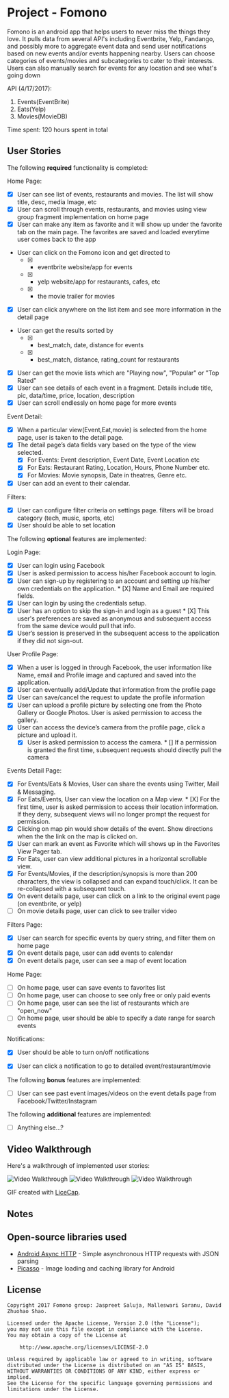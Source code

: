 # Project - Fomono

Fomono is an android app that helps users to never miss the things they love. It pulls data from several API's including Eventbrite, Yelp, Fandango, and possibly more to aggregate event data and send user notifications based on new events and/or events happening nearby. Users can choose categories of events/movies and subcategories to cater to their interests. Users can also manually search for events for any location and see what's going down

API (4/17/2017): 
1. Events(EventBrite)
2. Eats(Yelp)
3. Movies(MovieDB)

Time spent: 120 hours spent in total

## User Stories

The following **required** functionality is completed:

Home Page:
* [X] User can see list of events, restaurants and movies. The list will show title, desc, media Image, etc
* [X] User can scroll through events, restaurants, and movies using view group fragment implementation on home page
* [X] User can make any item as favorite and it will show up under the favorite tab on the main page. The favorites are saved and loaded everytime user comes back to the app
* User can click on the Fomono icon and get directed to
    * [X]	- eventbrite website/app for events
    * [X]	- yelp website/app for restaurants, cafes, etc
    * [X]	- the movie trailer for movies
* [X] User can click anywhere on the list item and see more information in the detail page 
* User can get the results sorted by 
    * [X]	-  best_match, date, distance for events
    * [X]	-  best_match, distance, rating_count for restaurants
* [X] User can get the movie lists which are "Playing now", "Popular" or "Top Rated"
* [X] User can see details of each event in a fragment. Details include title, pic, data/time, price, location, description
* [X] User can scroll endlessly on home page for more events

Event Detail:
* [X] When a particular view(Event,Eat,movie) is selected from the home page, user is taken to the detail page.
* [X] The detail page’s data fields vary based on the type of the view selected.
	* [X] For Events:  Event description, Event Date, Event Location etc
   * [X] For Eats: Restaurant Rating, Location, Hours, Phone Number etc.
   * [X] For Movies: Movie synopsis, Date in theatres, Genre etc.
* [X] User can add an event to their calendar.

Filters:
* [X] User can configure filter criteria on settings page. filters will be broad category (tech, music, sports, etc)
* [X] User should be able to set location

The following **optional** features are implemented:

Login Page:
* [X] User can login using Facebook
* [X] User is asked permission to access his/her Facebook account to login.
* [X] User can sign-up by registering to an account and setting up his/her own credentials on the application.
      * [X] Name and Email are required fields.
 * [X] User can login by using the credentials setup.
*  [X] User has an option to skip the sign-in and login as a guest
      * [X] This user's preferences are saved as anonymous and subsequent access from the same device would pull that info.
* [X] User’s session is preserved in the subsequent access to the application if they did not sign-out.

User Profile Page:
* [X] When a user is logged in through Facebook,  the user information like Name, email and Profile image and captured and saved into the application.
* [X] User can eventually add/Update that information from the profile page
* [X] User can save/cancel the request to  update the profile information
* [X] User can upload a profile picture  by selecting one from the Photo Gallery or Google Photos.  User is asked permission to access the gallery.
* [X] User can access the device’s camera from the profile page, click a picture and upload it.
   * [X] User is asked permission to access the camera. 
         * [] If a permission is granted the first time, subsequent requests should directly pull the camera

Events Detail Page:
* [X] For Events/Eats & Movies, User can share the events using Twitter, Mail & Messaging.
* [X] For Eats/Events, User can view the location on a Map view.
	   * [X] For the first time, user is asked permission to access their location information. If they deny, subsequent views will no               longer prompt the request for permission.
* [X] Clicking on map pin would show details of the event. Show directions when the the link on the map is clicked on. 
* [X] User can mark an event as Favorite which will shows up in the Favorites View Pager tab.
* [X] For Eats, user can view additional pictures in a horizontal scrollable view. 
* [X] For Events/Movies, if the description/synopsis is more than 200 characters, the view is collapsed and can expand touch/click. It can be re-collapsed with a subsequent touch.
* [X] On event details page, user can click on a link to the original event page (on eventbrite, or yelp)
* [ ] On movie details page, user can click to see trailer video

Filters Page:
* [X] User can search for specific events by query string, and filter them on home page
* [X] On event details page, user can add events to calendar
* [X] On event details page, user can see a map of event location

Home Page:
* [ ] On home page, user can save events to favorites list
* [ ] On home page, user can choose to see only free or only paid events
* [ ] On home page, user can see the list of restaurants which are "open_now"
* [ ] On home page, user should be able to specify a date range for search events

Notifications:
* [X] User should be able to turn on/off notifications
* [X] User can click a notification to go to detailed event/restaurant/movie


The following **bonus** features are implemented:

* [ ] User can see past event images/videos on the event details page from Facebook/Twitter/Instagram

The following **additional** features are implemented:

* [ ] Anything else...?

## Video Walkthrough

Here's a walkthrough of implemented user stories:

<img src='http://i.imgur.com/vklmmJQ.gif' title='Video Walkthrough' width='' alt='Video Walkthrough' />

<img src='http://i.imgur.com/qQpgA6L.gif' title='Video Walkthrough' width='' alt='Video Walkthrough' />

<img src='http://i.imgur.com/gTk5kaL.gif' title='Video Walkthrough' width='' alt='Video Walkthrough' />

GIF created with [LiceCap](http://www.cockos.com/licecap/).

## Notes


## Open-source libraries used

- [Android Async HTTP](https://github.com/loopj/android-async-http) - Simple asynchronous HTTP requests with JSON parsing
- [Picasso](http://square.github.io/picasso/) - Image loading and caching library for Android

## License

    Copyright 2017 Fomono group: Jaspreet Saluja, Malleswari Saranu, David Zhuohao Shao.

    Licensed under the Apache License, Version 2.0 (the "License");
    you may not use this file except in compliance with the License.
    You may obtain a copy of the License at

        http://www.apache.org/licenses/LICENSE-2.0

    Unless required by applicable law or agreed to in writing, software
    distributed under the License is distributed on an "AS IS" BASIS,
    WITHOUT WARRANTIES OR CONDITIONS OF ANY KIND, either express or implied.
    See the License for the specific language governing permissions and
    limitations under the License.
